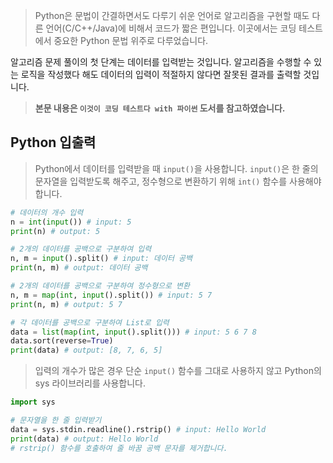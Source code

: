 > Python은 문법이 간결하면서도 다루기 쉬운 언어로 알고리즘을 구현할 때도 다른 언어(C/C++/Java)에 비해서 코드가 짧은 편입니다. 이곳에서는 코딩 테스트에서 중요한 Python 문법 위주로 다루었습니다.

알고리즘 문제 풀이의 첫 단계는 데이터를 입력받는 것입니다. 알고리즘을 수행할 수 있는 로직을 작성했다 해도 데이터의 입력이 적절하지 않다면 잘못된 결과를 출력할 것입니다.

> **본문 내용은 `이것이 코딩 테스트다 with 파이썬` 도서를 참고하였습니다.**

## Python 입출력

> Python에서 데이터를 입력받을 때 `input()`을 사용합니다. `input()`은 한 줄의 문자열을 입력받도록 해주고, 정수형으로 변환하기 위해 `int()` 함수를 사용해야 합니다.

```python
# 데이터의 개수 입력
n = int(input()) # input: 5
print(n) # output: 5

# 2개의 데이터를 공백으로 구분하여 입력
n, m = input().split() # input: 데이터 공백
print(n, m) # output: 데이터 공백

# 2개의 데이터를 공백으로 구분하여 정수형으로 변환
n, m = map(int, input().split()) # input: 5 7
print(n, m) # output: 5 7

# 각 데이터를 공백으로 구분하여 List로 입력
data = list(map(int, input().split())) # input: 5 6 7 8
data.sort(reverse=True)
print(data) # output: [8, 7, 6, 5]
```

> 입력의 개수가 많은 경우 단순 `input()` 함수를 그대로 사용하지 않고 Python의 sys 라이브러리를 사용합니다.

```python
import sys

# 문자열을 한 줄 입력받기
data = sys.stdin.readline().rstrip() # input: Hello World
print(data) # output: Hello World
# rstrip() 함수를 호출하여 줄 바꿈 공백 문자를 제거합니다.
```
